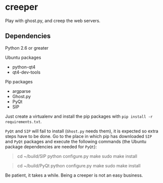 creeper
=======

Play with ghost.py, and creep the web servers.

## Dependencies
Python 2.6 or greater

Ubuntu packages
* python-qt4
* qt4-dev-tools

Pip packages
* argparse
* Ghost.py
* PyQt
* SIP

Just create a virtualenv and install the pip packages with `pip install -r requirements.txt`.

`PyQt` and `SIP` will fail to install (`Ghost.py` needs them), it is expected so extra steps have to be done.
Go to the place in which pip has downloaded `SIP` and `PyQt` packages and execute the following commands (the Ubuntu package dependencies are needed for `PyQt`):

> cd ~/build/SIP
python configure.py
make
sudo make install 

> cd ~/build/PyQt
python configure.py
make
sudo make install

Be patient, it takes a while. Being a creeper is not an easy business.
